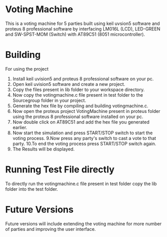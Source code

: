 # Voting Machine
 This is a voting machine for 5 parties built using keil uvsion5 software and proteus 8 professional software by interfacing LM016L (LCD), LED-GREEN and SW-SPST-MOM (Switch) with AT89C51 (8051 microcontroller).
# Building
For using the project
1. Install keil uvision5 and proteus 8 professional software on your pc.
2. Open keil uvision5 software and create a new project.
3. Copy the files present in lib folder to your workspace directory.
4. Now copy the votingmachine.c file present in test folder to the Sourcegroup folder in your project.
5. Generate the hex file by compiling and building votingmachine.c.
6. Now open the proteus project VotingMachine present in proteus folder using the proteus 8 professional software installed on your pc.
7. Now double click on AT89C51 and add the hex file you generated earlier.
8. Now start the simulation and press START/STOP switch to start the voting process.
9.Now press any party's switch to cast a vote to that party.
10.To end the voting process press START/STOP switch again.
11. The Results will be displayed.
# Running Test File directly
To directly run the votingmachine.c file present in test folder copy the lib folder into the test folder.
# Future Versions
Future versions will include extending the voting machine for more number of parties and improving the user interface.

